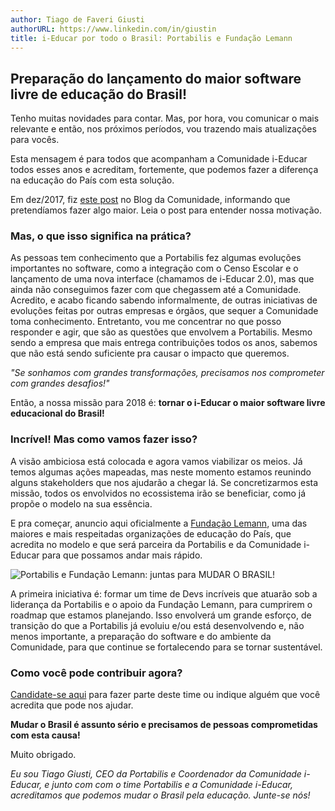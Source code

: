 ```yaml
---
author: Tiago de Faveri Giusti
authorURL: https://www.linkedin.com/in/giustin
title: i-Educar por todo o Brasil: Portabilis e Fundação Lemann
---
```


## Preparação do lançamento do maior software livre de educação do Brasil!

Tenho muitas novidades para contar. Mas, por hora, vou comunicar o mais relevante e então, nos próximos períodos, vou trazendo mais atualizações para vocês.

Esta mensagem é para todos que acompanham a Comunidade i-Educar todos esses anos e acreditam, fortemente, que podemos fazer a diferença na educação do País com esta solução.

Em dez/2017, fiz [este post](http://www.ieducar.org/blog/2018/12/27/em-2018-queremos-o-i-educar-por-todo-o-brasil.html) no Blog da Comunidade, informando que pretendíamos fazer algo maior. Leia o post para entender nossa motivação.

### Mas, o que isso significa na prática?

As pessoas tem conhecimento que a Portabilis fez algumas evoluções importantes no software, como a integração com o Censo Escolar e o lançamento de uma nova interface (chamamos de i-Educar 2.0), mas que ainda não conseguimos fazer com que chegassem até a Comunidade. Acredito, e acabo ficando sabendo informalmente, de outras iniciativas de evoluções feitas por outras empresas e órgãos, que sequer a Comunidade toma conhecimento. Entretanto, vou me concentrar no que posso responder e agir, que são as questões que envolvem a Portabilis. Mesmo sendo a empresa que mais entrega contribuições todos os anos, sabemos que não está sendo suficiente pra causar o impacto que queremos.

_"Se sonhamos com grandes transformações, precisamos nos comprometer com grandes desafios!"_

Então, a nossa missão para 2018 é: **tornar o i-Educar o maior software livre educacional do Brasil!**

### Incrível! Mas como vamos fazer isso?

A visão ambiciosa está colocada e agora vamos viabilizar os meios. Já temos algumas ações mapeadas, mas neste momento estamos reunindo alguns stakeholders que nos ajudarão a chegar lá. Se concretizarmos esta missão, todos os envolvidos no ecossistema irão se beneficiar, como já propõe o modelo na sua essência.

E pra começar, anuncio aqui oficialmente a [Fundação Lemann](http://www.fundacaolemann.org.br/), uma das maiores e mais respeitadas organizações de educação do País, que acredita no modelo e que será parceira da Portabilis e da Comunidade i-Educar para que possamos andar mais rápido.

![Portabilis e Fundação Lemann: juntas para MUDAR O BRASIL!](https://cdn-images-1.medium.com/max/1200/1*8FwdfbHdhszeHpTMAzArsg@2x.png)

A primeira iniciativa é: formar um time de Devs incríveis que atuarão sob a liderança da Portabilis e o apoio da Fundação Lemann, para cumprirem o roadmap que estamos planejando. Isso envolverá um grande esforço, de transição do que a Portabilis já evoluiu e/ou está desenvolvendo e, não menos importante, a preparação do software e do ambiente da Comunidade, para que continue se fortalecendo para se tornar sustentável.

### Como você pode contribuir agora?

[Candidate-se aqui](https://www.portabilis.com.br/site-novo/oportunidades/desenvolvedor-php-senior) para fazer parte deste time ou indique alguém que você acredita que pode nos ajudar.

**Mudar o Brasil é assunto sério e precisamos de pessoas comprometidas com esta causa!**

Muito obrigado.

_Eu sou Tiago Giusti, CEO da Portabilis e Coordenador da Comunidade i-Educar, e junto com com o time Portabilis e a Comunidade i-Educar, acreditamos que podemos mudar o Brasil pela educação. Junte-se nós!_
